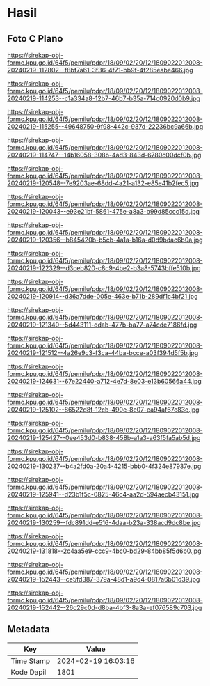 # Hasil

## Foto C Plano

https://sirekap-obj-formc.kpu.go.id/64f5/pemilu/pdpr/18/09/02/20/12/1809022012008-20240219-112802--f8bf7a61-3f36-4f71-bb9f-4f285eabe466.jpg

https://sirekap-obj-formc.kpu.go.id/64f5/pemilu/pdpr/18/09/02/20/12/1809022012008-20240219-114253--c1a334a8-12b7-46b7-b35a-714c0920d0b9.jpg

https://sirekap-obj-formc.kpu.go.id/64f5/pemilu/pdpr/18/09/02/20/12/1809022012008-20240219-115255--49648750-9f98-442c-937d-22236bc9a66b.jpg

https://sirekap-obj-formc.kpu.go.id/64f5/pemilu/pdpr/18/09/02/20/12/1809022012008-20240219-114747--14b16058-308b-4ad3-843d-6780c00dcf0b.jpg

https://sirekap-obj-formc.kpu.go.id/64f5/pemilu/pdpr/18/09/02/20/12/1809022012008-20240219-120548--7e9203ae-68dd-4a21-a132-e85e41b2fec5.jpg

https://sirekap-obj-formc.kpu.go.id/64f5/pemilu/pdpr/18/09/02/20/12/1809022012008-20240219-120043--e93e21bf-5861-475e-a8a3-b99d85ccc15d.jpg

https://sirekap-obj-formc.kpu.go.id/64f5/pemilu/pdpr/18/09/02/20/12/1809022012008-20240219-120356--b845420b-b5cb-4a1a-b16a-d0d9bdac6b0a.jpg

https://sirekap-obj-formc.kpu.go.id/64f5/pemilu/pdpr/18/09/02/20/12/1809022012008-20240219-122329--d3ceb820-c8c9-4be2-b3a8-5743bffe510b.jpg

https://sirekap-obj-formc.kpu.go.id/64f5/pemilu/pdpr/18/09/02/20/12/1809022012008-20240219-120914--d36a7dde-005e-463e-b71b-289df1c4bf21.jpg

https://sirekap-obj-formc.kpu.go.id/64f5/pemilu/pdpr/18/09/02/20/12/1809022012008-20240219-121340--5d443111-ddab-477b-ba77-a74cde7186fd.jpg

https://sirekap-obj-formc.kpu.go.id/64f5/pemilu/pdpr/18/09/02/20/12/1809022012008-20240219-121512--4a26e9c3-f3ca-44ba-bcce-a03f394d5f5b.jpg

https://sirekap-obj-formc.kpu.go.id/64f5/pemilu/pdpr/18/09/02/20/12/1809022012008-20240219-124631--67e22440-a712-4e7d-8e03-e13b60566a44.jpg

https://sirekap-obj-formc.kpu.go.id/64f5/pemilu/pdpr/18/09/02/20/12/1809022012008-20240219-125102--86522d8f-12cb-490e-8e07-ea94af67c83e.jpg

https://sirekap-obj-formc.kpu.go.id/64f5/pemilu/pdpr/18/09/02/20/12/1809022012008-20240219-125427--0ee453d0-b838-458b-a1a3-a63f5fa5ab5d.jpg

https://sirekap-obj-formc.kpu.go.id/64f5/pemilu/pdpr/18/09/02/20/12/1809022012008-20240219-130237--b4a2fd0a-20a4-4215-bbb0-4f324e87937e.jpg

https://sirekap-obj-formc.kpu.go.id/64f5/pemilu/pdpr/18/09/02/20/12/1809022012008-20240219-125941--d23b1f5c-0825-46c4-aa2d-594aecb43151.jpg

https://sirekap-obj-formc.kpu.go.id/64f5/pemilu/pdpr/18/09/02/20/12/1809022012008-20240219-130259--fdc891dd-e516-4daa-b23a-338acd9dc8be.jpg

https://sirekap-obj-formc.kpu.go.id/64f5/pemilu/pdpr/18/09/02/20/12/1809022012008-20240219-131818--2c4aa5e9-ccc9-4bc0-bd29-84bb85f5d6b0.jpg

https://sirekap-obj-formc.kpu.go.id/64f5/pemilu/pdpr/18/09/02/20/12/1809022012008-20240219-152443--ce5fd387-379a-48d1-a9d4-0817a6b01d39.jpg

https://sirekap-obj-formc.kpu.go.id/64f5/pemilu/pdpr/18/09/02/20/12/1809022012008-20240219-152442--26c29c0d-d8ba-4bf3-8a3a-ef076589c703.jpg


## Metadata

| Key        | Value               |
| ---------- | ------------------- |
| Time Stamp | 2024-02-19 16:03:16 |
| Kode Dapil | 1801                |



